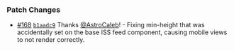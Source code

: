 
### Patch Changes

- [#168](https://github.com/SpaceDashboard/space-dashboard/pull/168) [`b1aadc9`](https://github.com/SpaceDashboard/space-dashboard/commit/b1aadc98c7b6ff397d15932162fbbffb5a8fe409) Thanks [@AstroCaleb](https://github.com/AstroCaleb)! - Fixing min-height that was accidentally set on the base ISS feed component, causing mobile views to not render correctly.

